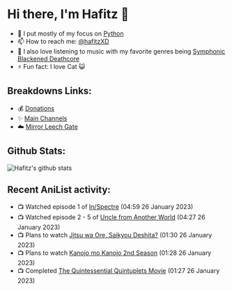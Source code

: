 # Hi there, I'm Hafitz 👋
- 🐍 I put mostly of my focus on [Python](https://python.org)
- 📫 How to reach me: [@hafitzXD](https://t.me/hafitzXD)
- 🎵 I also love listening to music with my favorite genres being [Symphonic Blackened Deathcore](https://youtu.be/qyYmS_iBcy4)
- ⚡ Fun fact: I love Cat 😺

## Breakdowns Links:
- 💰 [Donations](https://t.me/TheBreakdowns/2)
- ✨ [Main Channels](https://t.me/TheBreakdowns)
- ☁️ [Mirror Leech Gate](https://t.me/BreakdownsGate)

## Github Stats:
![Hafitz's github stats](https://github-readme-stats.vercel.app/api?username=breakdowns&show_icons=true&count_private=true&bg_color=00000000&text_color=777)

## Recent AniList activity:
<!-- ANILIST_ACTIVITY:start -->

-   📺 Watched episode 1 of [In/Spectre](https://anilist.co/anime/107201) (04:59 26 January 2023)
-   📺 Watched episode 2 - 5 of [Uncle from Another World](https://anilist.co/anime/135806) (04:27 26 January 2023)
-   📺 Plans to watch [Jitsu wa Ore, Saikyou Deshita?](https://anilist.co/anime/154391) (01:30 26 January 2023)
-   📺 Plans to watch [Kanojo mo Kanojo 2nd Season](https://anilist.co/anime/154692) (01:28 26 January 2023)
-   📺 Completed [The Quintessential Quintuplets Movie](https://anilist.co/anime/131520) (01:27 26 January 2023)

<!-- ANILIST_ACTIVITY:end -->
